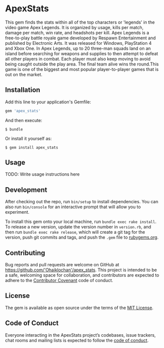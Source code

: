 # ApexStats

This gem finds the stats within all of the top characters or 'legends' in the video game Apex Legends. It is organized by usage, kills per match, damage per match, win rate, and headshots per kill. Apex Legends is a free-to-play battle royale game developed by Respawn Entertainment and published by Electronic Arts. It was released for Windows, PlayStation 4 and Xbox One. In Apex Legends, up to 20 three-man squads land on an island before searching for weapons and supplies to then attempt to defeat all other players in combat. Each player must also keep moving to avoid being caught outside the play area. The final team alive wins the round.This game is one of the biggest and most popular player-to-player games that is out on the market.

## Installation

Add this line to your application's Gemfile:

```ruby
gem 'apex_stats'
```

And then execute:

    $ bundle

Or install it yourself as:

    $ gem install apex_stats

## Usage

TODO: Write usage instructions here

## Development

After checking out the repo, run `bin/setup` to install dependencies. You can also run `bin/console` for an interactive prompt that will allow you to experiment.

To install this gem onto your local machine, run `bundle exec rake install`. To release a new version, update the version number in `version.rb`, and then run `bundle exec rake release`, which will create a git tag for the version, push git commits and tags, and push the `.gem` file to [rubygems.org](https://rubygems.org).

## Contributing

Bug reports and pull requests are welcome on GitHub at https://github.com/'Ohaiklochan'/apex_stats. This project is intended to be a safe, welcoming space for collaboration, and contributors are expected to adhere to the [Contributor Covenant](http://contributor-covenant.org) code of conduct.

## License

The gem is available as open source under the terms of the [MIT License](https://opensource.org/licenses/MIT).

## Code of Conduct

Everyone interacting in the ApexStats project’s codebases, issue trackers, chat rooms and mailing lists is expected to follow the [code of conduct](https://github.com/'Ohaiklochan'/apex_stats/blob/master/CODE_OF_CONDUCT.md).
